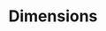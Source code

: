 ---
layout: default
bigquery: https://console.cloud.google.com/bigquery?p=covid-19-dimensions-ai&page=table&d=data&t=publications
contributors: Digital Science, https://www.digital-science.com/
cost: Free for personal, non-commercial use.
description: Dimensions contains more than 100 million publications, ranging from
  articles published in scholarly journals, books and book chapters, to preprints
  and conference proceedings. All publications are contextualized with linked data
  sets, funding, publications, patents, clinical trials, and policy documents. You
  can also view associated categories, funders, institutions, and researcher profiles.
documentation: https://docs.dimensions.ai/bigquery/index.html
last_edit: Mon, 04 Apr 2022 19:04:00 GMT
location: https://www.dimensions.ai/products/free/
maintained_by: Digital Science, https://www.digital-science.com/
schema_fields: '[''pmcid'', ''ipcr'', ''funder_countries'', ''relationships'', ''funding_gbp'',
  ''funder_org_cities'', ''acknowledgements'', ''date_normal'', ''original_assignee'',
  ''associated_publication_pmid'', ''acronym'', ''mesh_terms'', ''research_org_cities'',
  ''kind'', ''open_access_categories'', ''priority_date'', ''category_sdg'', ''concepts'',
  ''original_assignee_orgs'', ''isbn'', ''altmetrics'', ''funder_org_acronyms'', ''priority_year'',
  ''jurisdiction'', ''eisbn'', ''assignee_countries'', ''repository_name'', ''pages'',
  ''end_date'', ''metrics'', ''start_year'', ''filing_year'', ''editors'', ''research_org_countries'',
  ''name'', ''original_assignee_countries'', ''granted_date'', ''address'', ''type'',
  ''publication_ids'', ''journal'', ''original_abstract'', ''gender'', ''funding_currency'',
  ''research_orgs'', ''researcher_ids'', ''associated_publication_doi'', ''clinical_trial_ids'',
  ''parent_id'', ''conditions'', ''types'', ''linkout'', ''publisher'', ''repository_id'',
  ''funding_chf'', ''research_org_state_codes'', ''publication_year'', ''end_year'',
  ''language'', ''acronyms'', ''resulting_publication_ids'', ''publication_date'',
  ''funding_cny'', ''funder_orgs'', ''active_years'', ''date_inserted'', ''filing_status'',
  ''proceedings_title'', ''established'', ''family_id'', ''assignee_orgs'', ''wikipedia_url'',
  ''source_id'', ''pmid'', ''category_bra'', ''start_date'', ''category_for'', ''research_org_state_names'',
  ''funding_aud'', ''current_assignee_orgs'', ''current_assignee_countries'', ''volume'',
  ''authors'', ''categories'', ''associated_publication_id'', ''status'', ''description'',
  ''research_org_city_names'', ''filing_date'', ''resulting_publication_doi'', ''funding_nzd'',
  ''arxiv_id'', ''category_hrcs_rac'', ''external_ids'', ''issue'', ''original_title'',
  ''current_assignee'', ''embargo_date'', ''legal_status'', ''doi'', ''investigators'',
  ''date'', ''year'', ''grant_number'', ''funding_jpy'', ''funding_amount'', ''supporting_grant_ids'',
  ''id'', ''journal_lists'', ''aliases'', ''research_org_country_names'', ''reference_ids'',
  ''category_hrcs_hc'', ''citations'', ''links'', ''expiration_year'', ''book_series_title'',
  ''date_online'', ''family_members_ids'', ''funder_org'', ''category_icrp_ct'', ''subtitles'',
  ''email_address'', ''patent_ids'', ''repository_url'', ''citation_string'', ''expiration_date'',
  ''foa_number'', ''date_imported_gbq'', ''organisation_details'', ''funding_details'',
  ''title'', ''date_print'', ''registry'', ''category_rcdc'', ''category_uoa'', ''funding_usd'',
  ''mesh_headings'', ''created_date'', ''application_number'', ''category_hra'', ''legal_events'',
  ''funding_eur'', ''cited_by_ids'', ''license'', ''conference'', ''associated_publication_arxiv_id'',
  ''funder_org_countries'', ''granted_year'', ''date_modified'', ''funder_org_state_codes'',
  ''book_title'', ''inventor_names'', ''family_count'', ''associated_grant_ids'',
  ''phase'', ''interventions'', ''cpc'', ''citations_count'', ''abstract'', ''brief_title'',
  ''category_icrp_cso'', ''funding_cad'', ''labels'', ''open_access_categories_v2'']'
shortname: dimensions
tags:
- scholarly literature
- patents
- funding
- clinical trials
- academic profiles
terms_of_use: 'Use of both the Dimensions COVID-19 dataset and full Dimensions dataset
  are subject to the Dimensions Terms of use: https://www.dimensions.ai/policies-terms-legal '
title: Dimensions
uuid: dcff88bd-fe6b-4fdb-8159-809bf9d7bc1c
---